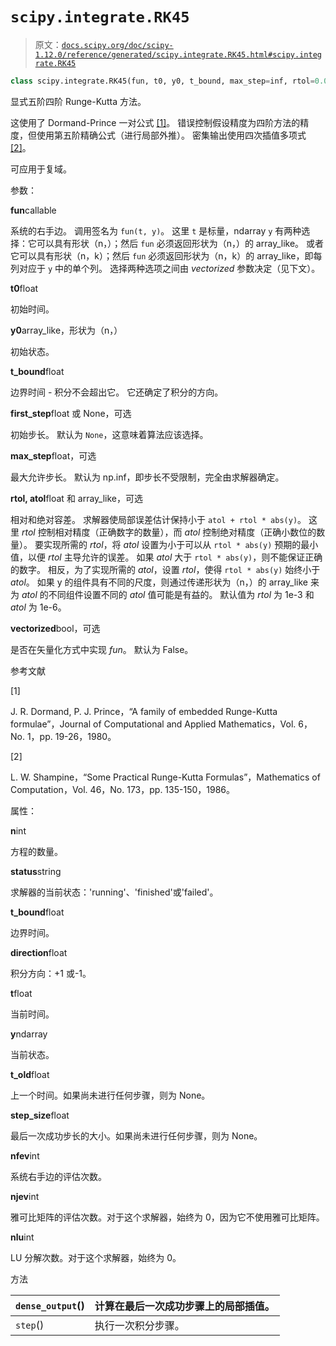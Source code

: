 # `scipy.integrate.RK45`

> 原文：[`docs.scipy.org/doc/scipy-1.12.0/reference/generated/scipy.integrate.RK45.html#scipy.integrate.RK45`](https://docs.scipy.org/doc/scipy-1.12.0/reference/generated/scipy.integrate.RK45.html#scipy.integrate.RK45)

```py
class scipy.integrate.RK45(fun, t0, y0, t_bound, max_step=inf, rtol=0.001, atol=1e-06, vectorized=False, first_step=None, **extraneous)
```

显式五阶四阶 Runge-Kutta 方法。

这使用了 Dormand-Prince 一对公式 [[1]](#r959d327f6269-1)。 错误控制假设精度为四阶方法的精度，但使用第五阶精确公式（进行局部外推）。 密集输出使用四次插值多项式 [[2]](#r959d327f6269-2)。

可应用于复域。

参数：

**fun**callable

系统的右手边。 调用签名为 `fun(t, y)`。 这里 `t` 是标量，ndarray `y` 有两种选择：它可以具有形状（n，）；然后 `fun` 必须返回形状为（n，）的 array_like。 或者它可以具有形状（n，k）；然后 `fun` 必须返回形状为（n，k）的 array_like，即每列对应于 `y` 中的单个列。 选择两种选项之间由 *vectorized* 参数决定（见下文）。

**t0**float

初始时间。

**y0**array_like，形状为（n，）

初始状态。

**t_bound**float

边界时间 - 积分不会超出它。 它还确定了积分的方向。

**first_step**float 或 None，可选

初始步长。 默认为 `None`，这意味着算法应该选择。

**max_step**float，可选

最大允许步长。 默认为 np.inf，即步长不受限制，完全由求解器确定。

**rtol, atol**float 和 array_like，可选

相对和绝对容差。 求解器使局部误差估计保持小于 `atol + rtol * abs(y)`。 这里 *rtol* 控制相对精度（正确数字的数量），而 *atol* 控制绝对精度（正确小数位的数量）。 要实现所需的 *rtol*，将 *atol* 设置为小于可以从 `rtol * abs(y)` 预期的最小值，以便 *rtol* 主导允许的误差。 如果 *atol* 大于 `rtol * abs(y)`，则不能保证正确的数字。 相反，为了实现所需的 *atol*，设置 *rtol*，使得 `rtol * abs(y)` 始终小于 *atol*。 如果 y 的组件具有不同的尺度，则通过传递形状为（n，）的 array_like 来为 *atol* 的不同组件设置不同的 *atol* 值可能是有益的。 默认值为 *rtol* 为 1e-3 和 *atol* 为 1e-6。

**vectorized**bool，可选

是否在矢量化方式中实现 *fun*。 默认为 False。

参考文献

[1]

J. R. Dormand, P. J. Prince，“A family of embedded Runge-Kutta formulae”，Journal of Computational and Applied Mathematics，Vol. 6，No. 1，pp. 19-26，1980。

[2]

L. W. Shampine，“Some Practical Runge-Kutta Formulas”，Mathematics of Computation，Vol. 46，No. 173，pp. 135-150，1986。

属性：

**n**int

方程的数量。

**status**string

求解器的当前状态：'running'、'finished'或'failed'。

**t_bound**float

边界时间。

**direction**float

积分方向：+1 或-1。

**t**float

当前时间。

**y**ndarray

当前状态。

**t_old**float

上一个时间。如果尚未进行任何步骤，则为 None。

**step_size**float

最后一次成功步长的大小。如果尚未进行任何步骤，则为 None。

**nfev**int

系统右手边的评估次数。

**njev**int

雅可比矩阵的评估次数。对于这个求解器，始终为 0，因为它不使用雅可比矩阵。

**nlu**int

LU 分解次数。对于这个求解器，始终为 0。

方法

| `dense_output`() | 计算在最后一次成功步骤上的局部插值。 |
| --- | --- |
| `step`() | 执行一次积分步骤。 |
